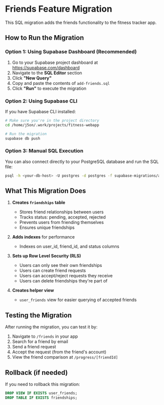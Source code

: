 # Friends Feature Migration

This SQL migration adds the friends functionality to the fitness tracker app.

## How to Run the Migration

### Option 1: Using Supabase Dashboard (Recommended)

1. Go to your Supabase project dashboard at https://supabase.com/dashboard
2. Navigate to the **SQL Editor** section
3. Click **"New Query"**
4. Copy and paste the contents of `add-friends.sql`
5. Click **"Run"** to execute the migration

### Option 2: Using Supabase CLI

If you have Supabase CLI installed:

```bash
# Make sure you're in the project directory
cd /home/j5on/.work/projects/fitness-webapp

# Run the migration
supabase db push
```

### Option 3: Manual SQL Execution

You can also connect directly to your PostgreSQL database and run the SQL file:

```bash
psql -h <your-db-host> -U postgres -d postgres -f supabase-migrations/add-friends.sql
```

## What This Migration Does

1. **Creates `friendships` table**

    - Stores friend relationships between users
    - Tracks status: pending, accepted, rejected
    - Prevents users from friending themselves
    - Ensures unique friendships

2. **Adds indexes** for performance

    - Indexes on user_id, friend_id, and status columns

3. **Sets up Row Level Security (RLS)**

    - Users can only see their own friendships
    - Users can create friend requests
    - Users can accept/reject requests they receive
    - Users can delete friendships they're part of

4. **Creates helper view**
    - `user_friends` view for easier querying of accepted friends

## Testing the Migration

After running the migration, you can test it by:

1. Navigate to `/friends` in your app
2. Search for a friend by email
3. Send a friend request
4. Accept the request (from the friend's account)
5. View the friend comparison at `/progress/[friendId]`

## Rollback (if needed)

If you need to rollback this migration:

```sql
DROP VIEW IF EXISTS user_friends;
DROP TABLE IF EXISTS friendships;
```
